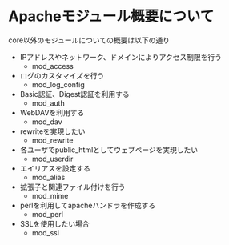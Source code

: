 # Apacheモジュール概要について
core以外のモジュールについての概要は以下の通り
- IPアドレスやネットワーク、ドメインによりアクセス制限を行う
  - mod\_access
- ログのカスタマイズを行う
  - mod\_log\_config
- Basic認証、Digest認証を利用する
  - mod\_auth
- WebDAVを利用する
  - mod\_dav
- rewriteを実現したい
  - mod\_rewrite
- 各ユーザでpublic\_htmlとしてウェブページを実現したい
  - mod\_userdir
- エイリアスを設定する
  - mod\_alias
- 拡張子と関連ファイル付けを行う
  - mod\_mime
- perlを利用してapacheハンドラを作成する
  - mod\_perl
- SSLを使用したい場合
  - mod\_ssl
